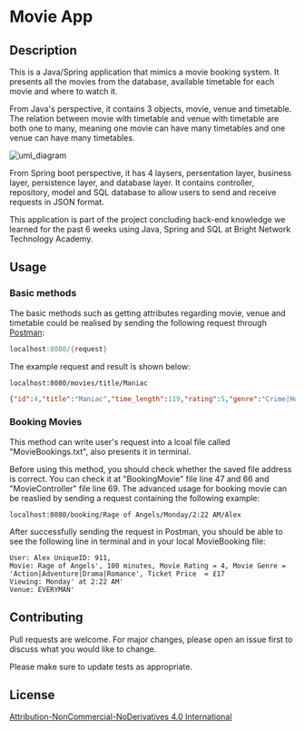 # Movie App

## Description

This is a Java/Spring application that mimics a movie booking system. It presents all the movies from the database, available timetable for each movie and where to watch it. 

From Java's perspective, it contains 3 objects, movie, venue and timetable. The relation between movie with timetable and venue with timetable are both one to many, meaning one movie can have many timetables and one venue can have many timetables. 

![uml_diagram](/Users/fengyi/Downloads/project/BackEndProject/BackEndProject-main/MovieApp/readme/uml_diagram.png)

From Spring boot perspective, it has 4 laysers, persentation layer, business layer, persistence layer, and database layer. It contains controller, repository, model and SQL database to allow users to send and receive requests in JSON format. 

This application is part of the project concluding back-end knowledge we learned for the past 6 weeks using Java, Spring and SQL at Bright Network Technology Academy. 

## Usage

### Basic methods 

The basic methods such as getting attributes regarding movie, venue and timetable could be realised by sending the following request through [Postman](https://www.postman.com):

```java
localhost:8080/{request}
```

The example request and result is shown below:

```
localhost:8080/movies/title/Maniac
```

```json
{"id":4,"title":"Maniac","time_length":119,"rating":5,"genre":"Crime|Horror|Mystery|Romance|Thriller","price":15,"timetables":[{"id":73,"date":"Friday","time":"3:29 PM"},{"id":38,"date":"Sunday","time":"6:05 AM"},{"id":18,"date":"Monday","time":"3:43 AM"}]}
```

### Booking Movies 

This method can write user's request into a lcoal file called "MovieBookings.txt", also presents it in terminal. 

Before using this method, you should check whether the saved file address is correct. You can check it at "BookingMovie" file line 47 and 66 and "MovieController" file line 69. The advanced usage for booking movie can be reaslied by sending a request containing the following example: 

```
localhost:8080/booking/Rage of Angels/Monday/2:22 AM/Alex
```

After successfully sending the request in Postman, you should be able to see the following line in terminal and in your local MovieBooking file:

```
User: Alex UniqueID: 911, 
Movie: Rage of Angels', 100 minutes, Movie Rating = 4, Movie Genre = 'Action|Adventure|Drama|Romance', Ticket Price  = £17 
Viewing: Monday' at 2:22 AM' 
Venue: EVERYMAN'
```

## Contributing
Pull requests are welcome. For major changes, please open an issue first to discuss what you would like to change.

Please make sure to update tests as appropriate.

## License
[Attribution-NonCommercial-NoDerivatives 4.0 International](https://creativecommons.org/licenses/by-nc-nd/4.0/legalcode)